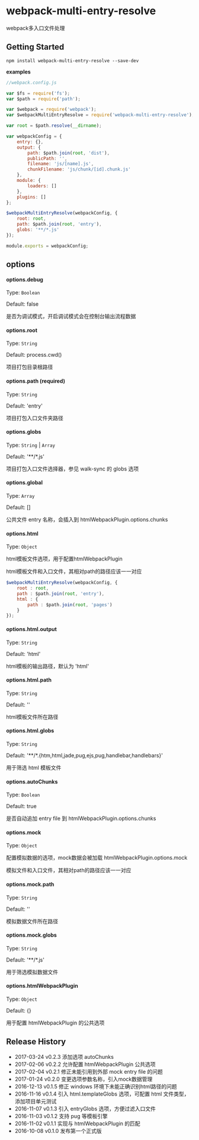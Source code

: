 # webpack-multi-entry-resolve
webpack多入口文件处理

## Getting Started

```shell
npm install webpack-multi-entry-resolve --save-dev
```

__examples__

```js
//webpack.config.js

var $fs = require('fs');
var $path = require('path');

var $webpack = require('webpack');
var $webpackMultiEntryResolve = require('webpack-multi-entry-resolve');

var root = $path.resolve(__dirname);

var webpackConfig = {
	entry: {},
	output: {
		path: $path.join(root, 'dist'),
		publicPath: '',
		filename: 'js/[name].js',
		chunkFilename: 'js/chunk/[id].chunk.js'
	},
	module: {
		loaders: []
	},
	plugins: []
};

$webpackMultiEntryResolve(webpackConfig, {
	root: root,
	path: $path.join(root, 'entry'),
	globs: '**/*.js'
});

module.exports = webpackConfig;

```

## options

#### options.debug

Type: `Boolean`

Default: false

是否为调试模式，开启调试模式会在控制台输出流程数据

#### options.root

Type: `String`

Default: process.cwd()

项目打包目录根路径

#### options.path (__required__)

Type: `String`

Default: 'entry'

项目打包入口文件夹路径

#### options.globs

Type: `String` | `Array`

Default: '**/*.js'

项目打包入口文件选择器，参见 walk-sync 的 globs 选项

#### options.global

Type: `Array`

Default: []

公共文件 entry 名称，会插入到 htmlWebpackPlugin.options.chunks

#### options.html

Type: `Object`

html模板文件选项，用于配置htmlWebpackPlugin

html模板文件和入口文件，其相对path的路径应该一一对应

```js
$webpackMultiEntryResolve(webpackConfig, {
	root : root,
	path : $path.join(root, 'entry'),
	html : {
		path : $path.join(root, 'pages')
	}
});
```

#### options.html.output

Type: `String`

Default: 'html'

html模板的输出路径，默认为 'html'

#### options.html.path

Type: `String`

Default: ''

html模板文件所在路径

#### options.html.globs

Type: `String`

Default: '**/*.{htm,html,jade,pug,ejs,pug,handlebar,handlebars}'

用于筛选 html 模板文件

#### options.autoChunks

Type: `Boolean`

Default: true

是否自动追加 entry file 到 htmlWebpackPlugin.options.chunks

#### options.mock

Type: `Object`

配置模拟数据的选项，mock数据会被加载 htmlWebpackPlugin.options.mock

模拟文件和入口文件，其相对path的路径应该一一对应

#### options.mock.path

Type: `String`

Default: ''

模拟数据文件所在路径

#### options.mock.globs

Type: `String`

Default: '**/*.js'

用于筛选模拟数据文件

#### options.htmlWebpackPlugin

Type: `Object`

Default: {}

用于配置 htmlWebpackPlugin 的公共选项

## Release History

 * 2017-03-24 v0.2.3 添加选项 autoChunks
 * 2017-02-06 v0.2.2 允许配置 htmlWebpackPlugin 公共选项
 * 2017-02-04 v0.2.1 修正未能引用到外部 mock entry file 的问题
 * 2017-01-24 v0.2.0 变更选项参数名称，引入mock数据管理
 * 2016-12-13 v0.1.5 修正 windows 环境下未能正确识别html路径的问题
 * 2016-11-16 v0.1.4 引入 html.templateGlobs 选项，可配置 html 文件类型，添加项目单元测试
 * 2016-11-07 v0.1.3 引入 entryGlobs 选项，方便过滤入口文件
 * 2016-11-03 v0.1.2 支持 pug 等模板引擎
 * 2016-11-02 v0.1.1 实现与 htmlWebpackPlugin 的匹配
 * 2016-10-08 v0.1.0 发布第一个正式版



